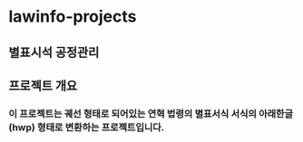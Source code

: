 # lawinfo-projects
## 별표시석 공정관리


## 프로젝트 개요
### 이 프로젝트는 궤선 형태로 되어있는 연혁 법령의 별표서식 서식의 아래한글(hwp) 형태로 변환하는 프로젝트입니다. 

